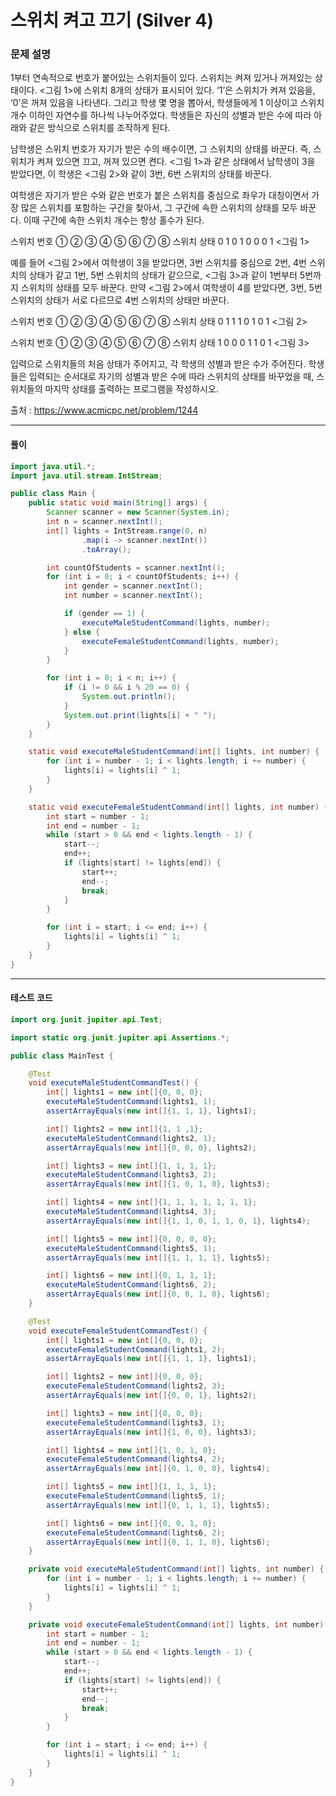 # 스위치 켜고 끄기 (Silver 4)

### 문제 설명

1부터 연속적으로 번호가 붙어있는 스위치들이 있다. 스위치는 켜져 있거나 꺼져있는 상태이다. <그림 1>에 스위치 8개의 상태가 표시되어 있다. ‘1’은 스위치가 켜져 있음을, ‘0’은 꺼져 있음을 나타낸다. 그리고 학생 몇 명을 뽑아서, 학생들에게 1 이상이고 스위치 개수 이하인 자연수를 하나씩 나누어주었다. 학생들은 자신의 성별과 받은 수에 따라 아래와 같은 방식으로 스위치를 조작하게 된다.

남학생은 스위치 번호가 자기가 받은 수의 배수이면, 그 스위치의 상태를 바꾼다. 즉, 스위치가 켜져 있으면 끄고, 꺼져 있으면 켠다. <그림 1>과 같은 상태에서 남학생이 3을 받았다면, 이 학생은 <그림 2>와 같이 3번, 6번 스위치의 상태를 바꾼다.

여학생은 자기가 받은 수와 같은 번호가 붙은 스위치를 중심으로 좌우가 대칭이면서 가장 많은 스위치를 포함하는 구간을 찾아서, 그 구간에 속한 스위치의 상태를 모두 바꾼다. 이때 구간에 속한 스위치 개수는 항상 홀수가 된다.

스위치 번호	①	②	③	④	⑤	⑥	⑦	⑧
스위치 상태	0	1	0	1	0	0	0	1
<그림 1>

예를 들어 <그림 2>에서 여학생이 3을 받았다면, 3번 스위치를 중심으로 2번, 4번 스위치의 상태가 같고 1번, 5번 스위치의 상태가 같으므로, <그림 3>과 같이 1번부터 5번까지 스위치의 상태를 모두 바꾼다. 만약 <그림 2>에서 여학생이 4를 받았다면, 3번, 5번 스위치의 상태가 서로 다르므로 4번 스위치의 상태만 바꾼다.

스위치 번호	①	②	③	④	⑤	⑥	⑦	⑧
스위치 상태	0	1	1	1	0	1	0	1
<그림 2>

스위치 번호	①	②	③	④	⑤	⑥	⑦	⑧
스위치 상태	1	0	0	0	1	1	0	1
<그림 3>

입력으로 스위치들의 처음 상태가 주어지고, 각 학생의 성별과 받은 수가 주어진다. 학생들은 입력되는 순서대로 자기의 성별과 받은 수에 따라 스위치의 상태를 바꾸었을 때, 스위치들의 마지막 상태를 출력하는 프로그램을 작성하시오.

출처 : https://www.acmicpc.net/problem/1244

---

#### 풀이
~~~java
import java.util.*;
import java.util.stream.IntStream;

public class Main {
    public static void main(String[] args) {
        Scanner scanner = new Scanner(System.in);
        int n = scanner.nextInt();
        int[] lights = IntStream.range(0, n)
                .map(i -> scanner.nextInt())
                .toArray();

        int countOfStudents = scanner.nextInt();
        for (int i = 0; i < countOfStudents; i++) {
            int gender = scanner.nextInt();
            int number = scanner.nextInt();

            if (gender == 1) {
                executeMaleStudentCommand(lights, number);
            } else {
                executeFemaleStudentCommand(lights, number);
            }
        }

        for (int i = 0; i < n; i++) {
            if (i != 0 && i % 20 == 0) {
                System.out.println();
            }
            System.out.print(lights[i] + " ");
        }
    }

    static void executeMaleStudentCommand(int[] lights, int number) {
        for (int i = number - 1; i < lights.length; i += number) {
            lights[i] = lights[i] ^ 1;
        }
    }

    static void executeFemaleStudentCommand(int[] lights, int number) {
        int start = number - 1;
        int end = number - 1;
        while (start > 0 && end < lights.length - 1) {
            start--;
            end++;
            if (lights[start] != lights[end]) {
                start++;
                end--;
                break;
            }
        }

        for (int i = start; i <= end; i++) {
            lights[i] = lights[i] ^ 1;
        }
    }
}


~~~

---

#### 테스트 코드
~~~java
import org.junit.jupiter.api.Test;

import static org.junit.jupiter.api.Assertions.*;

public class MainTest {

    @Test
    void executeMaleStudentCommandTest() {
        int[] lights1 = new int[]{0, 0, 0};
        executeMaleStudentCommand(lights1, 1);
        assertArrayEquals(new int[]{1, 1, 1}, lights1);

        int[] lights2 = new int[]{1, 1 ,1};
        executeMaleStudentCommand(lights2, 1);
        assertArrayEquals(new int[]{0, 0, 0}, lights2);

        int[] lights3 = new int[]{1, 1, 1, 1};
        executeMaleStudentCommand(lights3, 2);
        assertArrayEquals(new int[]{1, 0, 1, 0}, lights3);

        int[] lights4 = new int[]{1, 1, 1, 1, 1, 1, 1};
        executeMaleStudentCommand(lights4, 3);
        assertArrayEquals(new int[]{1, 1, 0, 1, 1, 0, 1}, lights4);

        int[] lights5 = new int[]{0, 0, 0, 0};
        executeMaleStudentCommand(lights5, 1);
        assertArrayEquals(new int[]{1, 1, 1, 1}, lights5);

        int[] lights6 = new int[]{0, 1, 1, 1};
        executeMaleStudentCommand(lights6, 2);
        assertArrayEquals(new int[]{0, 0, 1, 0}, lights6);
    }

    @Test
    void executeFemaleStudentCommandTest() {
        int[] lights1 = new int[]{0, 0, 0};
        executeFemaleStudentCommand(lights1, 2);
        assertArrayEquals(new int[]{1, 1, 1}, lights1);

        int[] lights2 = new int[]{0, 0, 0};
        executeFemaleStudentCommand(lights2, 3);
        assertArrayEquals(new int[]{0, 0, 1}, lights2);

        int[] lights3 = new int[]{0, 0, 0};
        executeFemaleStudentCommand(lights3, 1);
        assertArrayEquals(new int[]{1, 0, 0}, lights3);

        int[] lights4 = new int[]{1, 0, 1, 0};
        executeFemaleStudentCommand(lights4, 2);
        assertArrayEquals(new int[]{0, 1, 0, 0}, lights4);

        int[] lights5 = new int[]{1, 1, 1, 1};
        executeFemaleStudentCommand(lights5, 1);
        assertArrayEquals(new int[]{0, 1, 1, 1}, lights5);

        int[] lights6 = new int[]{0, 0, 1, 0};
        executeFemaleStudentCommand(lights6, 2);
        assertArrayEquals(new int[]{0, 1, 1, 0}, lights6);
    }

    private void executeMaleStudentCommand(int[] lights, int number) {
        for (int i = number - 1; i < lights.length; i += number) {
            lights[i] = lights[i] ^ 1;
        }
    }

    private void executeFemaleStudentCommand(int[] lights, int number) {
        int start = number - 1;
        int end = number - 1;
        while (start > 0 && end < lights.length - 1) {
            start--;
            end++;
            if (lights[start] != lights[end]) {
                start++;
                end--;
                break;
            }
        }

        for (int i = start; i <= end; i++) {
            lights[i] = lights[i] ^ 1;
        }
    }
}
~~~
